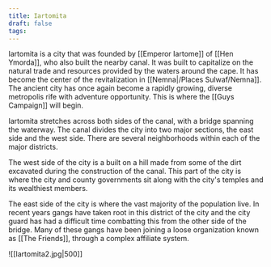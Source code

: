 ```yaml
---
title: Iartomita
draft: false
tags:
---
```

Iartomita is a city that was founded by [[Emperor Iartome]] of [[Hen Ymorda]], who also built the nearby canal. It was built to capitalize on the natural trade and resources provided by the waters around the cape. It has become the center of the revitalization in [[Nemna|/Places Sulwaf/Nemna]]. The ancient city has once again become a rapidly growing, diverse metropolis rife with adventure opportunity. This is where the [[Guys Campaign]] will begin.

Iartomita stretches across both sides of the canal, with a bridge spanning the waterway. The canal divides the city into two major sections, the east side and the west side. There are several neighborhoods within each of the major districts. 

The west side of the city is a built on a hill made from some of the dirt excavated during the construction of the canal. This part of the city is where the city and county governments sit along with the city's temples and its wealthiest members. 

The east side of the city is where the vast majority of the population live. In recent years gangs have taken root in this district of the city and the city guard has had a difficult time combatting this from the other side of the bridge. Many of these gangs have been joining a loose organization known as [[The Friends]], through a complex affiliate system. 





![[Iartomita2.jpg|500]]